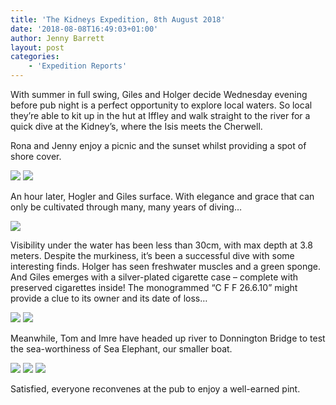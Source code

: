 ```yaml
---
title: 'The Kidneys Expedition, 8th August 2018'
date: '2018-08-08T16:49:03+01:00'
author: Jenny Barrett
layout: post
categories:
    - 'Expedition Reports'
---
```


With summer in full swing, Giles and Holger decide Wednesday evening before pub night is a perfect opportunity to explore local waters. So local they’re able to kit up in the hut at Iffley and walk straight to the river for a quick dive at the Kidney’s, where the Isis meets the Cherwell.

Rona and Jenny enjoy a picnic and the sunset whilst providing a spot of shore cover.

![](https://ouueg.com/wp-content/uploads/2018/09/RONA.png)
![](https://ouueg.com/wp-content/uploads/2018/09/ISIS-SUNSET.png)

An hour later, Hogler and Giles surface. With elegance and grace that can only be cultivated through many, many years of diving…

![](https://ouueg.com/wp-content/uploads/2018/09/GILES-OUT-WATER.png)

Visibility under the water has been less than 30cm, with max depth at 3.8 meters. Despite the murkiness, it’s been a successful dive with some interesting finds. Holger has seen freshwater muscles and a green sponge. And Giles emerges with a silver-plated cigarette case – complete with preserved cigarettes inside! The monogrammed “C F F 26.6.10” might provide a clue to its owner and its date of loss…

![](https://ouueg.com/wp-content/uploads/2018/09/GILES-FIND-2.png)
![](https://ouueg.com/wp-content/uploads/2018/09/GILES-FIND-1.png)

Meanwhile, Tom and Imre have headed up river to Donnington Bridge to test the sea-worthiness of Sea Elephant, our smaller boat.

![](https://ouueg.com/wp-content/uploads/2018/09/SE-TEST-1.png)
![](https://ouueg.com/wp-content/uploads/2018/09/SE-TEST-2.png)
![](https://ouueg.com/wp-content/uploads/2018/09/SE-TEST-3.png)

Satisfied, everyone reconvenes at the pub to enjoy a well-earned pint.
